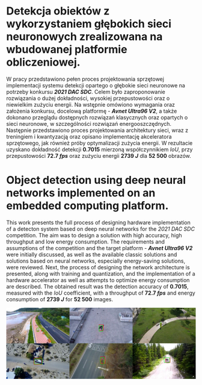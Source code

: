# Detekcja obiektów z wykorzystaniem głębokich sieci neuronowych zrealizowana na wbudowanej platformie obliczeniowej.

W pracy przedstawiono pełen proces projektowania sprzętowej implementacji systemu detekcji opartego o głębokie sieci neuronowe na potrzeby konkursu __*2021 DAC SDC*__.
Celem było zaproponowanie rozwiązania o dużej dokładności, wysokiej przepustowości oraz o niewielkim zużyciu energii. 
Na wstępnie omówiono wymagania oraz założenia konkursu, docelową platformę - __*Avnet Ultra96 V2*__, a także dokonano przeglądu dostępnych rozwiązań klasycznych oraz opartych o sieci neuronowe, w szczególności rozwiązań energooszczędnych. 
Następnie przedstawiono proces projektowania architektury sieci, wraz z treningiem i kwantyzacją oraz opisano implementację akceleratora sprzętowego, jak również próby optymalizacji zużycia energii. 
W rezultacie uzyskano dokładność detekcji __0.7015__ mierzoną współczynnikiem *IoU*, przy przepustowości __72.7 *fps*__ oraz zużyciu energii __2739 *J*__ dla __52 500__ obrazów.

# Object detection using deep neural networks implemented on an embedded computing platform.

This work presents the full process of designing hardware implementation of a detecton system based on deep neural networks for the *2021 DAC SDC* competition.
The aim was to design a solution with high accuracy, high throughput and low energy consumption.
The requirements and assumptions of the competition and the target platform - __*Avnet Ultra96 V2*__  were initially discussed, as well as the available classic solutions and solutions based on neural networks, especially energy-saving solutions, were reviewed.
Next, the process of designing the network architecture is presented, along with training and quantization, and the implementation of a hardware accelerator as well as attempts to optimize energy consumption are described.
The obtained result was the detection accuracy of __0.7015__, measured with the *IoU* coefficient, with a throughput of __72.7 *fps*__ and energy consumption of __2739 *J*__ for __52 500__ images. 
 
 
![Detection results](images/results.png "Detection resuts")
